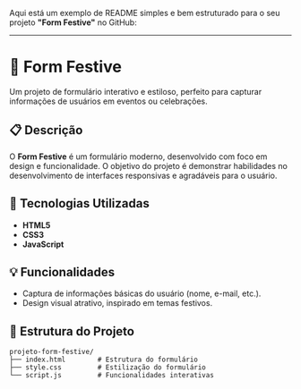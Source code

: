 Aqui está um exemplo de README simples e bem estruturado para o seu projeto **"Form Festive"** no GitHub:  

---

# 🎉 Form Festive  

Um projeto de formulário interativo e estiloso, perfeito para capturar informações de usuários em eventos ou celebrações.  

## 📋 Descrição  

O **Form Festive** é um formulário moderno, desenvolvido com foco em design e funcionalidade. O objetivo do projeto é demonstrar habilidades no desenvolvimento de interfaces responsivas e agradáveis para o usuário.  

## 🚀 Tecnologias Utilizadas  

- **HTML5**  
- **CSS3**  
- **JavaScript**  

## 💡 Funcionalidades  

- Captura de informações básicas do usuário (nome, e-mail, etc.).  
- Design visual atrativo, inspirado em temas festivos.  

## 📂 Estrutura do Projeto  

```
projeto-form-festive/  
├── index.html        # Estrutura do formulário  
├── style.css         # Estilização do formulário  
└── script.js         # Funcionalidades interativas  
```  

